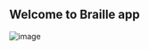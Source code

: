 ## Welcome to Braille app
![image]("https://raw.githubusercontent.com/anushkaj3/anushkaj3.github.io/main/Slide6.PNG")

